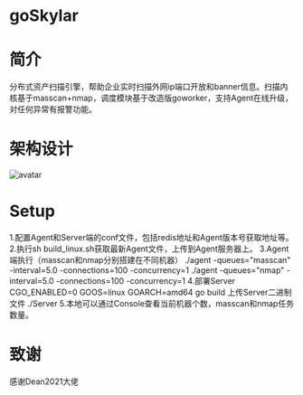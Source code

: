 # goSkylar

# 简介
分布式资产扫描引擎，帮助企业实时扫描外网ip端口开放和banner信息。扫描内核基于masscan+nmap，调度模块基于改造版goworker，支持Agent在线升级，对任何异常有报警功能。

# 架构设计
![avatar](https://i.loli.net/2018/08/07/5b696289102d2.jpeg)

# Setup
1.配置Agent和Server端的conf文件，包括redis地址和Agent版本号获取地址等。
2.执行sh build_linux.sh获取最新Agent文件，上传到Agent服务器上。
3.Agent端执行（masscan和nmap分别搭建在不同机器）
    ./agent -queues="masscan" -interval=5.0 -connections=100 -concurrency=1
    ./agent -queues="nmap" -interval=5.0 -connections=100 -concurrency=1
4.部署Server
CGO_ENABLED=0 GOOS=linux GOARCH=amd64 go build
上传Server二进制文件
./Server
5.本地可以通过Console查看当前机器个数，masscan和nmap任务数量。

# 致谢
感谢Dean2021大佬
